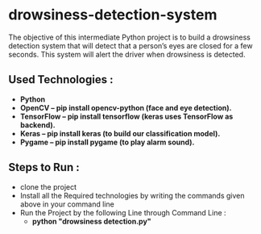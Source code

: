 # drowsiness-detection-system
The objective of this intermediate Python project is to build a drowsiness detection system that will detect that a person’s eyes are closed for a few seconds. This system will alert the driver when drowsiness is detected.

## Used Technologies : 
- **Python**
- **OpenCV – pip install opencv-python (face and eye detection).**
- **TensorFlow – pip install tensorflow (keras uses TensorFlow as backend).**
- **Keras – pip install keras (to build our classification model).**
- **Pygame – pip install pygame (to play alarm sound).**

## Steps to Run : 
- clone the project
- Install all the Required technologies by writing the commands given above in your command line
- Run the Project by the following Line through Command Line :
	- **python "drowsiness detection.py"**
